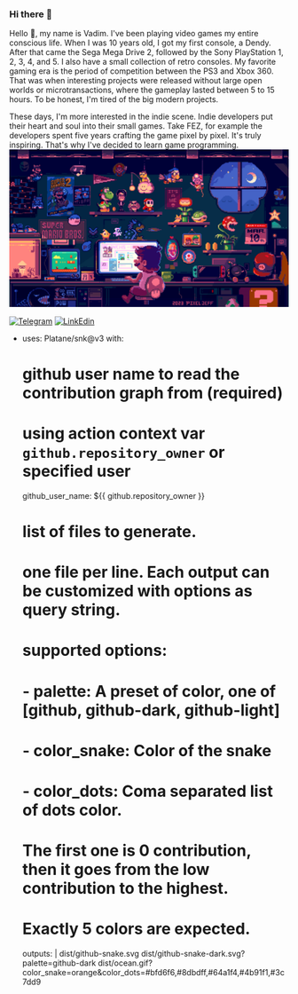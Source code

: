 ### Hi there :wave:

<!--
**vadimvatsenko/vadimvatsenko** is a ✨ _special_ ✨ repository because its `README.md` (this file) appears on your GitHub profile.

Here are some ideas to get you started:

- 🔭 I’m currently working on ...
- 🌱 I’m currently learning ...
- 👯 I’m looking to collaborate on ...
- 🤔 I’m looking for help with ...
- 💬 Ask me about ...
- 📫 How to reach me: ...
- 😄 Pronouns: ...
- ⚡ Fun fact: ...
-->

Hello :wave:, my name is Vadim. I've been playing video games my entire conscious life. 
When I was 10 years old, I got my first console, a Dendy. After that came the Sega Mega Drive 2, 
followed by the Sony PlayStation 1, 2, 3, 4, and 5. I also have a small collection of retro consoles. 
My favorite gaming era is the period of competition between the PS3 and Xbox 360. 
That was when interesting projects were released without large open worlds or microtransactions, 
where the gameplay lasted between 5 to 15 hours. To be honest, I'm tired of the big modern projects.

These days, I'm more interested in the indie scene. Indie developers put their heart and soul into their small games. 
Take FEZ, for example the developers spent five years crafting the game pixel by pixel. It's truly inspiring. 
That's why I've decided to learn game programming.
<img src="./images/Chill Mario 2023 ver_, Pixel Jeff.gif" alt="winter gif" with="360" />

[![Telegram](https://img.shields.io/badge/-Telegram-090909?style=for-the-badge&logo=telegram&logoColor=27A0D9)](https://t.me/VadymVatsenko)
[![LinkEdin](https://img.shields.io/badge/-LinkEdin-090909?style=for-the-badge&logo=LinkEdin&logoColor=27A0D9)](https://www.linkedin.com/in/vadym-vatsenko-667498242/)

- uses: Platane/snk@v3
  with:
    # github user name to read the contribution graph from (**required**)
    # using action context var `github.repository_owner` or specified user
    github_user_name: ${{ github.repository_owner }}

    # list of files to generate.
    # one file per line. Each output can be customized with options as query string.
    #
    #  supported options:
    #  - palette:     A preset of color, one of [github, github-dark, github-light]
    #  - color_snake: Color of the snake
    #  - color_dots:  Coma separated list of dots color.
    #                 The first one is 0 contribution, then it goes from the low contribution to the highest.
    #                 Exactly 5 colors are expected.
    outputs: |
      dist/github-snake.svg
      dist/github-snake-dark.svg?palette=github-dark
      dist/ocean.gif?color_snake=orange&color_dots=#bfd6f6,#8dbdff,#64a1f4,#4b91f1,#3c7dd9



